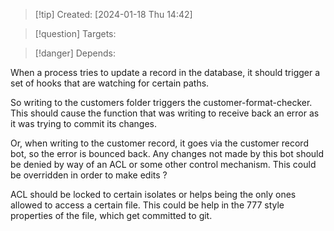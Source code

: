 
>[!tip] Created: [2024-01-18 Thu 14:42]

>[!question] Targets: 

>[!danger] Depends: 

When a process tries to update a record in the database, it should trigger a set of hooks that are watching for certain paths.

So writing to the customers folder triggers the customer-format-checker.
This should cause the function that was writing to receive back an error as it was trying to commit its changes.


Or, when writing to the customer record, it goes via the customer record bot, so the error is bounced back.
Any changes not made by this bot should be denied by way of an ACL or some other control mechanism.  This could be overridden in order to make edits ?

ACL should be locked to certain isolates or helps being the only ones allowed to access a certain file.  This could be help in the 777 style properties of the file, which get committed to git.